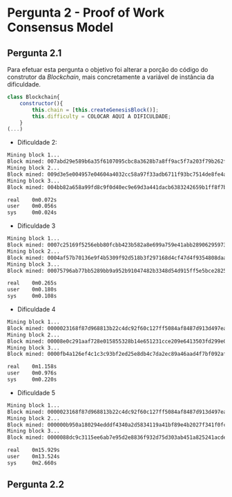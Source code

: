 # Pergunta 2 - Proof of Work Consensus Model

## Pergunta 2.1

Para efetuar esta pergunta o objetivo foi alterar a porção do código do construtor da *Blockchain*, mais concretamente a variável de instância da dificuldade.

```js
class Blockchain{
    constructor(){
        this.chain = [this.createGenesisBlock()];
        this.difficulty = COLOCAR AQUI A DIFICULDADE;
    }
(...)
```
- Dificuldade 2:

```bash
Mining block 1...
Block mined: 007abd29e589b6a35f6107095cbc8a3628b7a8ff9ac5f7a203f79b262fff077e
Mining block 2...
Block mined: 009d3e5e004957e04604a4032cc58a97f33adb6711f93bc7514de8fe4a531a37
Mining block 3...
Block mined: 004bb82a658a99fd8c9f0d40ec9e69d3a441dacb6383242659b1ff8f7b42195b

real    0m0.072s
user    0m0.056s
sys     0m0.024s
```

- Dificuldade 3
```bash
Mining block 1...
Block mined: 0007c25169f5256ebb80fcbb423b582a8e699a759e41abb28906295973f9de4c
Mining block 2...
Block mined: 0004af57b70136e9f4b5309f92d518b3f297168d4cf47d4f9354808daadce457
Mining block 3...
Block mined: 00075796ab77bb5289bb9a952b91047482b3348d54d915ff5e5bce28256d01fe

real    0m0.265s
user    0m0.180s
sys     0m0.108s
```

- Dificuldade 4
```bash
Mining block 1...
Block mined: 0000023168f87d968813b22c4dc92f60c127ff5084af8487d913d497ea7a7900
Mining block 2...
Block mined: 00008e0c291aaf728e015855328b14e651231cce209e6413503fd299e0df6c5e
Mining block 3...
Block mined: 0000fb4a126ef4c1c3c93bf2ed25e8db4c7da2ec89a46aad4f7bf092afd8b6b4

real    0m1.158s
user    0m0.976s
sys     0m0.220s
```
- Dificuldade 5
```bash
Mining block 1...
Block mined: 0000023168f87d968813b22c4dc92f60c127ff5084af8487d913d497ea7a7900
Mining block 2...
Block mined: 000000b950a180294edddf4340a2d5834119a41bf89e4b2027f341f0fc02365e
Mining block 3...
Block mined: 0000088dc9c3115ee6ab7e95d2e8836f932d75d303ab451a825241acde589a58

real    0m15.929s
user    0m13.524s
sys     0m2.660s
```

## Pergunta 2.2


